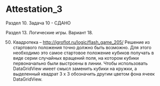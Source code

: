 # Attestation_3
Раздел 10. Задача 10 - СДАНО

Раздел 13. Логические игры. Вариант 18.

50.	Квадротека – http://igroflot.ru/logic/flash_game_205/
Решение из стартового положения точно должно быть возможно. 
Для этого необходимо это самое стартовое положение кубиков получать в виде серии случайных вращений поля, 
на котором кубики первоначально были выстроены в линии.
Чтобы использовать DataGridView имеет смысл заменить кубики на кружки, 
а выделенный квадрат 3 x 3 обозначить другим цветом фона ячеек DataGridView.
